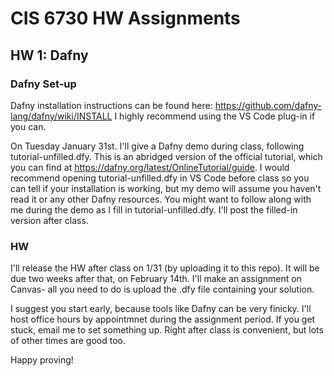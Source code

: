 # CIS 6730 HW Assignments

## HW 1: Dafny
### Dafny Set-up
Dafny installation instructions can be found here: https://github.com/dafny-lang/dafny/wiki/INSTALL 
I highly recommend using the VS Code plug-in if you can.

On Tuesday January 31st. I'll give a Dafny demo during class, following tutorial-unfilled.dfy. 
This is an abridged version of the official tutorial, which you can find at https://dafny.org/latest/OnlineTutorial/guide.
I would recommend opening tutorial-unfilled.dfy in VS Code before class so you can tell if your installation
is working, but my demo will assume you haven't read it or any other Dafny resources. You might want to follow along with 
me during the demo as I fill in tutorial-unfilled.dfy. I'll post the filled-in version after class.

### HW
I'll release the HW after class on 1/31 (by uploading it to this repo). It will be due two weeks after that, on 
February 14th. I'll make an assignment on Canvas- all you need to do is upload the .dfy file containing your solution.

I suggest you start early, because tools like Dafny can be very finicky. I'll host office hours by appointmnet during the assignment period.
If you get stuck, email me to set something up. Right after class is convenient, but lots of other times are good too.

Happy proving!

